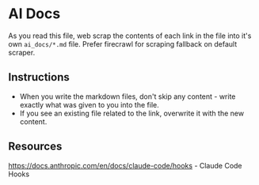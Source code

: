 # AI Docs

As you read this file, web scrap the contents of each link in the file into it's own `ai_docs/*.md` file.
Prefer firecrawl for scraping fallback on default scraper.

## Instructions

- When you write the markdown files, don't skip any content - write exactly what was given to you into the file.
- If you see an existing file related to the link, overwrite it with the new content.

## Resources

https://docs.anthropic.com/en/docs/claude-code/hooks - Claude Code Hooks